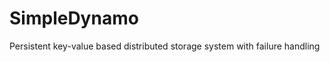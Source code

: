 SimpleDynamo
============

Persistent key-value based distributed storage system with failure handling
